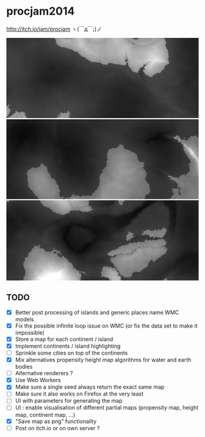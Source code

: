 # procjam2014

http://itch.io/jam/procjam ヽ(￣д￣;)ノ

![Generated map example](https://raw.githubusercontent.com/kchapelier/procjam2014/master/img/github/image1.png)
![Generated map example](https://raw.githubusercontent.com/kchapelier/procjam2014/master/img/github/image2.png)
![Generated map example](https://raw.githubusercontent.com/kchapelier/procjam2014/master/img/github/image3.png)

## TODO

- [X] Better post processing of islands and generic places name WMC models
- [X] Fix the possible infinite loop issue on WMC (or fix the data set to make it impossible)
- [X] Store a map for each continent / island
- [X] Implement continents / island highlighting
- [ ] Sprinkle some cities on top of the continents
- [X] Mix alternatives propensity height map algorithms for water and earth bodies
- [ ] Alternative renderers ?
- [X] Use Web Workers
- [X] Make sure a single seed always return the exact same map
- [ ] Make sure it also works on Firefox at the very least
- [ ] UI with parameters for generating the map
- [ ] UI : enable visualisation of different partial maps (propensity map, height map, continent map, ...)
- [X] "Save map as png" functionality
- [ ] Post on itch.io or on own server ?
